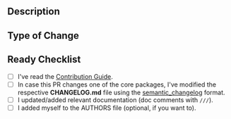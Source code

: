 <!--
  Thanks for contributing! 💙

  Provide a description of your changes below and a general summary in the title

  Please look at the following checklist to ensure that your PR can be accepted quickly:
-->

## Description

<!-- Describe your changes in detail -->

## Type of Change

<!-- Uncomment all that apply: -->

<!-- - ❌ Breaking change -->
<!-- - ✨ New feature or improvement -->
<!-- - 🛠️ Bug fix -->
<!-- - 🧹 Code refactor -->
<!-- - 📝 Documentation -->
<!-- - 🗑️ Chore -->

## Ready Checklist

- [ ] I've read the [Contribution Guide](https://github.com/schultek/jaspr/blob/main/CONTRIBUTING.md).
- [ ] In case this PR changes one of the core packages, I've modified the respective **CHANGELOG.md** file using
      the [semantic_changelog](https://github.com/rrousselGit/semantic_changelog) format.
- [ ] I updated/added relevant documentation (doc comments with `///`).
- [ ] I added myself to the AUTHORS file (optional, if you want to).

<!-- 
  Feel free to expand this list if you have additional todos before your PR is ready. 
-->

<!--
  If you need help, consider asking for advice on the *#contribute* channel on [Discord](https://discord.gg/XGXrGEk4c6).
-->
